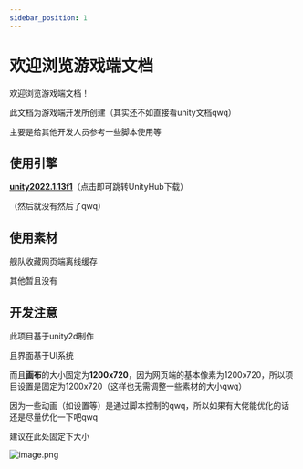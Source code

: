 ```yaml
---
sidebar_position: 1
---
```

# 欢迎浏览游戏端文档

欢迎浏览游戏端文档！

此文档为游戏端开发所创建（其实还不如直接看unity文档qwq）

主要是给其他开发人员参考一些脚本使用等

## 使用引擎

[**unity2022.1.13f1**](http://8r5.cn/SnCqh)（点击即可跳转UnityHub下载）

（然后就没有然后了qwq）

## 使用素材

舰队收藏网页端离线缓存

其他暂且没有

## 开发注意

此项目基于unity2d制作

且界面基于UI系统

而且**画布**的大小固定为**1200x720**，因为网页端的基本像素为1200x720，所以项目设置是固定为1200x720（这样也无需调整一些素材的大小qwq）

因为一些动画（如设置等）是通过脚本控制的qwq，所以如果有大佬能优化的话还是尽量优化一下吧qwq

建议在此处固定下大小

![image.png](https://s2.loli.net/2022/08/21/8QYjot7fikMSTFy.png)
